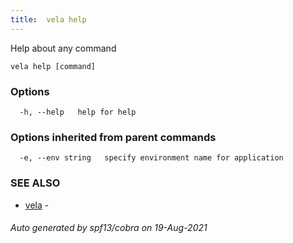 ```yaml
---
title:  vela help
---
```


Help about any command

```
vela help [command] 
```

### Options

```
  -h, --help   help for help
```

### Options inherited from parent commands

```
  -e, --env string   specify environment name for application
```

### SEE ALSO

* [vela](vela.md)	 - 

###### Auto generated by spf13/cobra on 19-Aug-2021
